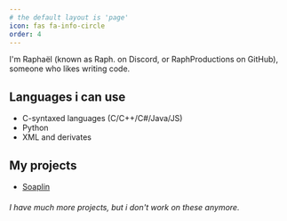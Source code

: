 ```yaml
---
# the default layout is 'page'
icon: fas fa-info-circle
order: 4
---
```


I'm Raphaël (known as Raph. on Discord, or RaphProductions on GitHub), someone who likes writing code.

## Languages i can use
* C-syntaxed languages (C/C++/C#/Java/JS)
* Python
* XML and derivates

## My projects
* [Soaplin](https://github.com/Sipaa-Projects/Soaplin)

###### I have much more projects, but i don't work on these anymore.
